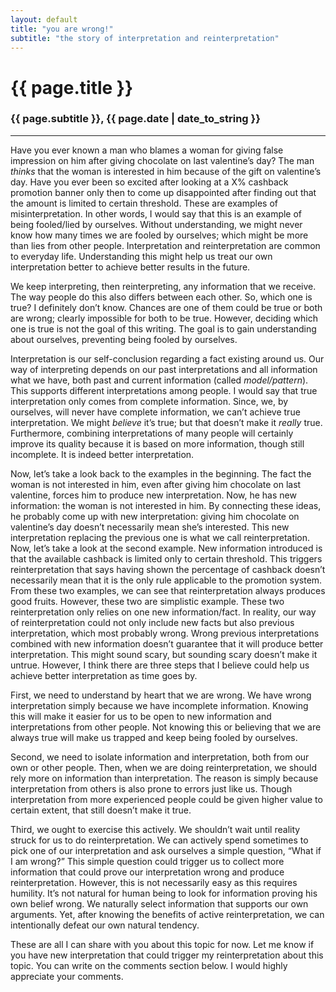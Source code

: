 ```yaml
---
layout: default
title: "you are wrong!" 
subtitle: "the story of interpretation and reinterpretation"
---
```


# {{ page.title }}
### {{ page.subtitle }}, {{ page.date | date_to_string }}

---

Have you ever known a man who blames a woman for giving false impression on him after giving chocolate on last valentine’s day? The man _thinks_ that the woman is interested in him because of the gift on valentine’s day. Have you ever been so excited after looking at a X% cashback promotion banner only then to come up disappointed after finding out that the amount is limited to certain threshold. These are examples of misinterpretation. In other words, I would say that this is an example of being fooled/lied by ourselves. Without understanding, we might never know how many times we are fooled by ourselves; which might be more than lies from other people. Interpretation and reinterpretation are common to everyday life. Understanding this might help us treat our own interpretation better to achieve better results in the future.

We keep interpreting, then reinterpreting, any information that we receive. The way people do this also differs between each other. So, which one is true? I definitely don’t know. Chances are one of them could be true or both are wrong; clearly impossible for both to be true. However, deciding which one is true is not the goal of this writing. The goal is to gain understanding about ourselves, preventing being fooled by ourselves.

Interpretation is our self-conclusion regarding a fact existing around us. Our way of interpreting depends on our past interpretations and all information what we have, both past and current information (called _model/pattern_). This supports different interpretations among people. I would say that true interpretation only comes from complete information. Since, we, by ourselves, will never have complete information, we can’t achieve true interpretation. We might _believe_ it’s true; but that doesn’t make it _really_ true. Furthermore, combining interpretations of many people will certainly improve its quality because it is based on more information, though still incomplete. It is indeed better interpretation.

Now, let’s take a look back to the examples in the beginning. The fact the woman is not interested in him, even after giving him chocolate on last valentine, forces him to produce new interpretation. Now, he has new information: the woman is not interested in him. By connecting these ideas, he probably come up with new interpretation: giving him chocolate on valentine’s day doesn’t necessarily mean she’s interested. This new interpretation replacing the previous one is what we call reinterpretation. Now, let’s take a look at the second example. New information introduced is that the available cashback is limited only to certain threshold. This triggers reinterpretation that says having shown the percentage of cashback doesn’t necessarily mean that it is the only rule applicable to the promotion system. From these two examples, we can see that reinterpretation always produces good fruits. However, these two are simplistic example. These two reinterpretation only relies on one new information/fact. In reality, our way of reinterpretation could not only include new facts but also previous interpretation, which most probably wrong. Wrong previous interpretations combined with new information doesn’t guarantee that it will produce better interpretation. This might sound scary, but sounding scary doesn’t make it untrue. However, I think there are three steps that I believe could help us achieve better interpretation as time goes by.

First, we need to understand by heart that we are wrong. We have wrong interpretation simply because we have incomplete information. Knowing this will make it easier for us to be open to new information and interpretations from other people. Not knowing this or believing that we are always true will make us trapped and keep being fooled by ourselves.

Second, we need to isolate information and interpretation, both from our own or other people. Then, when we are doing reinterpretation, we should rely more on information than interpretation. The reason is simply because interpretation from others is also prone to errors just like us. Though interpretation from more experienced people could be given higher value to certain extent, that still doesn’t make it true.

Third, we ought to exercise this actively. We shouldn’t wait until reality struck for us to do reinterpretation. We can actively spend sometimes to pick one of our interpretation and ask ourselves a simple question, “What if I am wrong?” This simple question could trigger us to collect more information that could prove our interpretation wrong and produce reinterpretation. However, this is not necessarily easy as this requires humility. It’s not natural for human being to look for information proving his own belief wrong. We naturally select information that supports our own arguments. Yet, after knowing the benefits of active reinterpretation, we can intentionally defeat our own natural tendency.

These are all I can share with you about this topic for now. Let me know if you have new interpretation that could trigger my reinterpretation about this topic. You can write on the comments section below. I would highly appreciate your comments.
